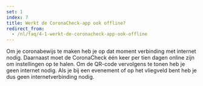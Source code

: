 ```yaml
---
set: 1
index: 7
title: Werkt de CoronaCheck-app ook offline?
redirect_from: 
  - /nl/faq/4-1-werkt-de-coronacheck-app-ook-offline
---
```

Om je coronabewijs te maken heb je op dat moment verbinding met internet nodig. Daarnaast moet de CoronaCheck één keer per tien dagen online zijn om instellingen op te halen. Om de QR-code vervolgens te tonen heb je geen internet nodig. Als je bij een evenement of op het vliegveld bent heb je dus geen internetverbinding nodig. 
